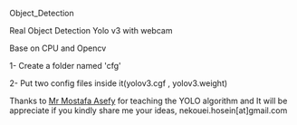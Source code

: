 Object_Detection

Real Object Detection Yolo v3 with webcam

Base on CPU and Opencv

1- Create a folder named 'cfg'

2- Put two config files inside it(yolov3.cgf , yolov3.weight)

Thanks to [Mr Mostafa Asefy](https://github.com/mostafa-asefy) for teaching the YOLO algorithm and It will be appreciate if you kindly share me your ideas, nekouei.hosein[at]gmail.com

